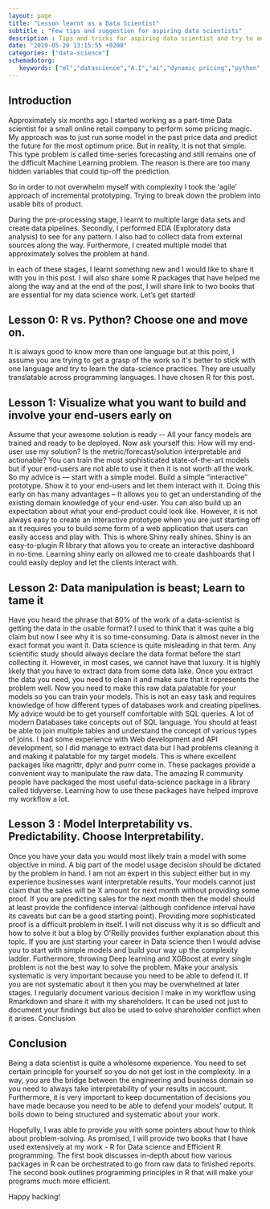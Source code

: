 ```yaml
---
layout: page
title: "Lesson learnt as a Data Scientist"
subtitle : "Few tips and suggestion for aspiring data scientists"
description : Tips and tricks for aspiring data scientist and try to answer question like, Should you learn Python or R? Should you choose black box or interpretable model?  
date: "2019-05-20 13:15:55 +0200"
categories: ["data-science"]
schemadotorg:
   keywords: ["ml","datascience","A.I","ai","dynamic pricing","python","R","tidyverse","XAI"]
---
```

## Introduction

Approximately six months ago I started working as a part-time Data scientist for a small online retail company to perform some pricing magic. My  approach was to just run some model in the past price data and predict the future for the most optimum price. But in reality, it is not that simple. This type problem is called time-series forecasting and still remains one of the difficult Machine Learning problem. The reason is there are too many hidden variables that could tip-off the prediction.

So in order to not overwhelm myself with complexity I took the ‘agile’ approach of incremental prototyping. Trying to break down the problem into usable bits of product.

During the pre-processing stage, I learnt to multiple large data sets and create data pipelines. Secondly, I performed EDA (Exploratory data analysis) to see for any pattern. I also had to collect data from external sources along the way. Furthermore, I created multiple model that approximately solves the problem at hand.

In each of these stages, I learnt something new and I would like to share it with you in this post. I will also share some R packages that have helped me along the way and at the end of the post, I will share link to two books that are essential for my data science work. Let’s get started!

## Lesson 0: R vs. Python? Choose one and move on.

It is always good to know more than one language but at this point, I assume you are trying to get a grasp of the work so it's better to stick with one language and try to learn the data-science practices. They are usually translatable across programming languages. I have chosen R for this post.


## Lesson 1: Visualize what you want to build and involve your end-users early on

  Assume that your awesome solution is ready -- All your fancy models are trained and ready to be deployed. Now ask yourself this: How will my end-user use my solution? Is the metric/forecast/solution interpretable and actionable? You can train the most sophisticated state-of-the-art models but if your end-users are not able to use it then it is not worth all the work. So my advice is — start with a simple model. Build a simple “interactive” prototype. Show it to your end-users and let them interact with it. Doing this early on has many advantages – It allows you to get an understanding of the existing domain knowledge of your end-user. You can also build up an expectation about what your end-product could look like. However, it is not always easy to create an interactive prototype when you are just starting off as it requires you to build some form of a web application that users can easily access and play with. This is where Shiny really shines. Shiny is an easy-to-plugin R library that allows you to create an interactive dashboard in no-time. Learning shiny early on allowed me to create dashboards that I could easily deploy and let the clients interact with.



## Lesson 2: Data manipulation is beast; Learn to tame it

  Have you heard the phrase that 80% of the work of a data-scientist is getting the data in the usable format? I used to think that it was quite a big claim but now I see why it is so time-consuming. Data is almost never in the exact format you want it. Data science is quite misleading in that term. Any scientific study should always declare the data format before the start collecting it. However, in most cases, we cannot have that luxury. It is highly likely that you have to extract data from some data lake. Once you extract the data you need, you need to clean it and make sure that it represents the problem well. Now you need to make this raw data palatable for your models so you can train your models. This is not an easy task and requires knowledge of how different types of databases work and creating pipelines. My advice would be to get yourself comfortable with SQL queries. A lot of modern Databases take concepts out of SQL language. You should at least be able to join multiple tables and understand the concept of various types of joins. I had some experience with Web development and API development, so I did manage to extract data but I had problems cleaning it and making it palatable for my target models. This is where excellent packages like magrittr, dplyr and purrr come in. These packages provide a convenient way to manipulate the raw data. The amazing R community people have packaged the most useful data-science package in a library called tidyverse. Learning how to use these packages have helped improve my workflow a lot.

## Lesson 3 : Model Interpretability vs. Predictability. Choose Interpretability.

Once you have your data you would most likely train a model with some objective in mind. A big part of the model usage decision should be dictated by the problem in hand. I am not an expert in this subject either but in my experience businesses want interpretable results. Your models cannot just claim that the sales will be X amount for next month without providing some proof. If you are predicting sales for the next month then the model should at least provide the confidence interval (although confidence interval have its caveats but can be a good starting point). Providing more sophisticated proof is a difficult problem in itself. I will not discuss why it is so difficult and how to solve it but a blog by O'Reilly provides further explanation about this topic. If you are just starting your career in Data science then I would advise you to start with simple models and build your way up the complexity ladder. Furthermore, throwing Deep learning and XGBoost at every single problem is not the best way to solve the problem. Make your analysis systematic is very important because you need to be able to defend it. If you are not systematic about it then you may be overwhelmed at later stages. I regularly document various decision I make in my workflow using Rmarkdown and share it with my shareholders. It can be used not just to document your findings but also be used to solve shareholder conflict when it arises.
Conclusion

## Conclusion

Being a data scientist is quite a wholesome experience. You need to set certain principle for yourself so you do not get lost in the complexity. In a way, you are the bridge between the engineering and business domain so you need to always take interpretability of your results in account. Furthermore, it is very important to keep documentation of decisions you have made because you need to be able to defend your models’ output. It boils down to being structured and systematic about your work.

Hopefully, I was able to provide you with some pointers about how to think about problem-solving. As promised, I will provide two books that I have used extensively at my work - R for Data science and Efficient R programming. The first book discusses in-depth about how various packages in R can be orchestrated to go from raw data to finished reports. The second book outlines programming principles in R that will make your programs much more efficient.

Happy hacking!
